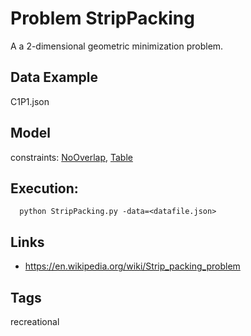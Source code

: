 # Problem StripPacking

A a 2-dimensional geometric minimization problem.

## Data Example
  C1P1.json

## Model
  constraints: [NoOverlap](http://pycsp.org/documentation/constraints/NoOverlap), [Table](http://pycsp.org/documentation/constraints/Table)

## Execution:
```
  python StripPacking.py -data=<datafile.json>
```

## Links
 - https://en.wikipedia.org/wiki/Strip_packing_problem

## Tags
  recreational
